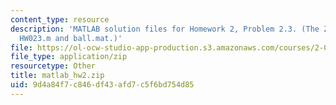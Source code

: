 ```yaml
---
content_type: resource
description: 'MATLAB solution files for Homework 2, Problem 2.3. (The ZIP file contains:
  HW023.m and ball.mat.)'
file: https://ol-ocw-studio-app-production.s3.amazonaws.com/courses/2-003j-dynamics-and-control-i-fall-2007/9d4a84f7c846df43afd7c5f6bd754d85_matlab_hw2.zip
file_type: application/zip
resourcetype: Other
title: matlab_hw2.zip
uid: 9d4a84f7-c846-df43-afd7-c5f6bd754d85
---
```

